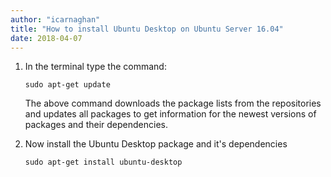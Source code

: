 ```yaml
---
author: "icarnaghan"
title: "How to install Ubuntu Desktop on Ubuntu Server 16.04"
date: 2018-04-07
---
```


1. In the terminal type the command:
    
    ```
    sudo apt-get update
    ```
    
    The above command downloads the package lists from the repositories and updates all packages to get information for the newest versions of packages and their dependencies.
2. Now install the Ubuntu Desktop package and it's dependencies
    
    ```
    sudo apt-get install ubuntu-desktop
    ```
